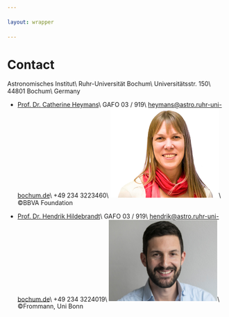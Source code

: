 ```yaml
---

layout: wrapper

---
```


# Contact

Astronomisches Institut\\
Ruhr-Universität Bochum\\
Universitätsstr. 150\\
44801 Bochum\\
Germany

- [Prof. Dr. Catherine Heymans](https://www.roe.ac.uk/~heymans/)\\
  GAFO 03 / 919\\
  heymans@astro.ruhr-uni-bochum.de\\
  +49 234 3223460‬\\
  <img src="assets/img/FBBVA-CATHERINE-HEYMANS.jpg" alt="Catherine Heymans" width="250">\\
  ©BBVA Foundation

- [Prof. Dr. Hendrik Hildebrandt](https://people.astro.ruhr-uni-bochum.de/hendrik/)\\
  GAFO 03 / 919\\
  hendrik@astro.ruhr-uni-bochum.de\\
  +49 234 3224019‬\\
  <img src="assets/img/Hildebrandt_Hendrik_Frommann_001_a.jpg" alt="Hendrik
  Hildebrandt" width="250">\\
  ©Frommann, Uni Bonn
